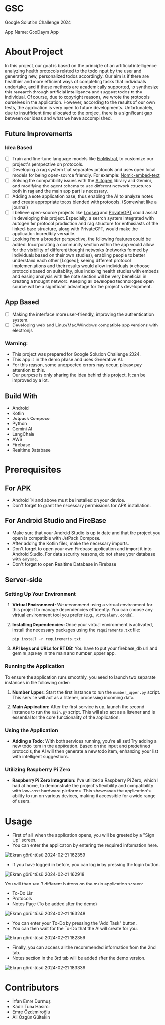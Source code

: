 # GSC
Google Solution Challenge 2024

App Name: GooDaym App

# About Project

In this project, our goal is based on the principle of an artificial intelligence analyzing health protocols related to the todo input by the user and generating new, personalized todos accordingly. Our aim is if there are healthier and more efficient ways of completing tasks that individuals undertake, and if these methods are academically supported, to synthesize this research through artificial intelligence and suggest todos to the individual. Of course, due to copyright reasons, we wrote the protocols ourselves in the application. However, according to the results of our own tests, the application is very open to future developments. Unfortunately, due to insufficient time allocated to the project, there is a significant gap between our ideas and what we have accomplished.

## Future Improvements

### Idea Based
- [ ] Train and fine-tune language models like [BioMistral](https://huggingface.co/BioMistral/BioMistral-7B), to customize our project's perspective on protocols.
- [ ] Developing a rag system that separates protocols and uses open local models for being open-source friendly. For example: [Nomic-embed-text](https://huggingface.co/nomic-ai/nomic-embed-text-v1)
- [ ] Solving the compatibility issues with the [Autogen](https://github.com/microsoft/autogen) library and Gemini, and modifying the agent schema to use different network structures both in rag and the main app part is necessary.
- [ ] Adding a note application base, thus enabling the AI to analyze notes and create appropriate todos blended with protocols. (Somewhat like a journal)
- [ ] I believe open-source projects like [Logseq](https://github.com/logseq/logseq) and [PrivateGPT](https://github.com/imartinez/privateGPT) could assist in developing this project. Especially, a search system integrated with autogen for protocol production and rag structure for enthusiasts of the linked-base structure, along with PrivateGPT, would make the application incredibly versatile.
- [ ] Looking from a broader perspective, the following features could be added. Incorporating a community section within the app would allow for the visibility of different thought networks (networks formed by individuals based on their own studies), enabling people to better understand each other [Logseq]; seeing different protocol implementations and their results would allow individuals to choose protocols based on suitability, plus indexing health studies with embeds and easing analysis with the note section will be very beneficial in creating a thought network. Keeping all developed technologies open source will be a significant advantage for the project's development.

## App Based
- [ ] Making the interface more user-friendly, improving the authentication system.
- [ ] Developing web and Linux/Mac/Windows compatible app versions with electronjs.

### Warning:
- This project was prepared for Google Solution Challenge 2024.
- This app is in the demo phase and uses Generative AI.
- For this reason, some unexpected errors may occur, please pay attention to this.
- Our purpose is only sharing the idea behind this project. It can be improved by a lot.

## Build With
- Android
- Kotlin
- Jetpack Compose
- Python
- Gemini AI
- LangChain
- AWS
- Firebase
- Realtime Database

# Prerequisites

## For APK
- Android 14 and above must be installed on your device.
- Don't forget to grant the necessary permissions for APK installation.
  
## For Android Studio and FireBase
- Make sure that your Android Studio is up to date and that the project you open is compatible with JetPack Compose.
- After adding the Kotlin files, make the necessary imports.
- Don't forget to open your own Firebase application and import it into Android Studio. For data security reasons, do not share your database with anyone.
- Don't forget to open Realtime Database in Firebase


## Server-side

### Setting Up Your Environment

1. **Virtual Environment:** We recommend using a virtual environment for this project to manage dependencies efficiently. You can choose any virtual environment tool you prefer (e.g., `virtualenv`, `conda`).

2. **Installing Dependencies:** Once your virtual environment is activated, install the necessary packages using the `requirements.txt` file:
   ```
   pip install -r requirements.txt
   ```
3. **API keys and URLs for RT DB:** You have to put your firebase_db url and gemini_api key in the main and number_upper app.
### Running the Application

To ensure the application runs smoothly, you need to launch two separate instances in the following order:

1. **Number Upper:** Start the first instance to run the `number_upper.py` script. This service will act as a listener, processing incoming data.

2. **Main Application:** After the first service is up, launch the second instance to run the `main.py` script. This will also act as a listener and is essential for the core functionality of the application.

### Using the Application

- **Adding a Todo:** With both services running, you're all set! Try adding a new todo item in the application. Based on the input and predefined protocols, the AI will then generate a new todo item, enhancing your list with intelligent suggestions.

### Utilizing Raspberry Pi Zero

- **Raspberry Pi Zero Integration:** I've utilized a Raspberry Pi Zero, which I had at home, to demonstrate the project's flexibility and compatibility with low-cost hardware platforms. This showcases the application's ability to run on various devices, making it accessible for a wide range of users.

# Usage
- First of all, when the application opens, you will be greeted by a "Sign Up" screen.
- You can enter the application by entering the required information here.
  
![Ekran görüntüsü 2024-02-21 162359](https://github.com/EmreOzdemiroglu/GDSC/assets/153070257/4ded8e86-5a7e-493a-8c10-e70f65d47c87)

- If you have logged in before, you can log in by pressing the login button.

![Ekran görüntüsü 2024-02-21 162918](https://github.com/EmreOzdemiroglu/GDSC/assets/153070257/a421f6c5-4e50-4382-889f-274929048fb6)

You will then see 3 different buttons on the main application screen:
- To-Do List
- Protocols
- Notes Page (To be added after the demo)

![Ekran görüntüsü 2024-02-21 163248](https://github.com/EmreOzdemiroglu/GDSC/assets/153070257/0646d7ba-5a90-48a2-bb16-91356869e36a)

- You can enter your To-Do by pressing the "Add Task" button.
- You can then wait for the To-Do that the AI will create for you.

![Ekran görüntüsü 2024-02-21 182356](https://github.com/EmreOzdemiroglu/GDSC/assets/153070257/fc37b0b1-0b3b-402a-86cf-d93d3aae2286)

- Finally, you can access all the recommended information from the 2nd tab.
- Notes section in the 3rd tab will be added after the demo version.

![Ekran görüntüsü 2024-02-21 183339](https://github.com/EmreOzdemiroglu/GDSC/assets/153070257/48897719-cb4d-4939-9f80-821a2614e918)

# Contributors

- İrfan Emre Durmuş
- Kadir Tuna Hasırcı
- Emre Özdemiroğlu
- Ali Özgün Gültekin











